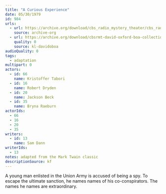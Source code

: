 ```yaml
---
title: "A Curious Experience"
date: 05/30/1979
id: 984
urls: 
  - url: https://archive.org/download/cbs_radio_mystery_theater/cbs_radio_mystery_theater-0951-1000.zip/cbs_radio_mystery_theater-0951-1000%2Fcbsrmt_0984_a_curious_experience.mp3
    source: archive-org
  - url: https://archive.org/download/cbsrmt-david-oxford-boa-collection/CBSRMT-790530-0984-A-Curious-Experience-(128-48)_WBBM-JE-{BoA}.mp3
    quality: 0
    source: kl-davidoboa
audioQuality: 0
tags: 
  - adaptation
multipart: 0
actors:  
  - id: 66
    name: Kristoffer Tabori  
  - id: 16
    name: Robert Dryden  
  - id: 20
    name: Jackson Beck  
  - id: 35
    name: Bryna Raeburn
actorIds:  
  - 66  
  - 16  
  - 20  
  - 35
writers:  
  - id: 13
    name: Sam Dann
writerIds:  
  - 13
notes: adapted from the Mark Twain classic
descriptionSource: kf
---
```

A young man enlisted in the Union Army is accused of being a spy. To escape the ultimate sanction, he names names of his co-conspirators. The names he names are extraordinary.